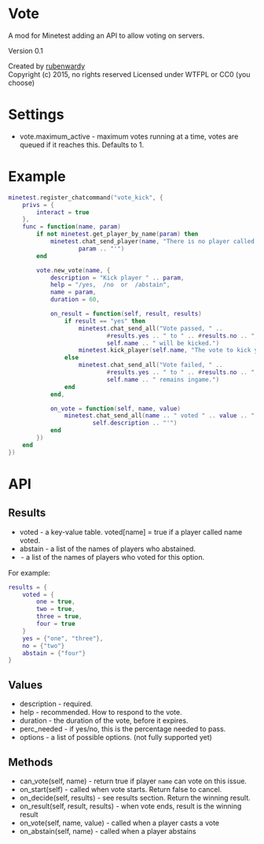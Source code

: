# Vote
A mod for Minetest adding an API to allow voting on servers.

Version 0.1

Created by [rubenwardy](http://rubenwardy.com)  
Copyright (c) 2015, no rights reserved
Licensed under WTFPL or CC0 (you choose)

# Settings

* vote.maximum_active - maximum votes running at a time, votes are queued if it
                        reaches this. Defaults to 1.

# Example

```lua
minetest.register_chatcommand("vote_kick", {
	privs = {
		interact = true
	},
	func = function(name, param)
		if not minetest.get_player_by_name(param) then
			minetest.chat_send_player(name, "There is no player called '" ..
					param .. "'")
		end

		vote.new_vote(name, {
			description = "Kick player " .. param,
			help = "/yes,  /no  or  /abstain",
			name = param,
			duration = 60,

			on_result = function(self, result, results)
				if result == "yes" then
					minetest.chat_send_all("Vote passed, " ..
							#results.yes .. " to " .. #results.no .. ", " ..
							self.name .. " will be kicked.")
					minetest.kick_player(self.name, "The vote to kick you passed")
				else
					minetest.chat_send_all("Vote failed, " ..
							#results.yes .. " to " .. #results.no .. ", " ..
							self.name .. " remains ingame.")
				end
			end,

			on_vote = function(self, name, value)
				minetest.chat_send_all(name .. " voted " .. value .. " to '" ..
						self.description .. "'")
			end
		})
	end
})
```

# API

## Results

* voted - a key-value table. voted[name] = true if a player called name voted.
* abstain - a list of the names of players who abstained.
* <option> - a list of the names of players who voted for this option.

For example:

```lua
results = {
	voted = {
		one = true,
		two = true,
		three = true,
		four = true
	}
	yes = {"one", "three"},
	no = {"two"}
	abstain = {"four"}
}

```

## Values

* description - required.
* help - recommended. How to respond to the vote.
* duration - the duration of the vote, before it expires.
* perc_needed - if yes/no, this is the percentage needed to pass.
* options - a list of possible options. (not fully supported yet)

## Methods

* can_vote(self, name) - return true if player `name` can vote on this issue.
* on_start(self) - called when vote starts. Return false to cancel.
* on_decide(self, results) - see results section. Return the winning result.
* on_result(self, result, results) - when vote ends, result is the winning result
* on_vote(self, name, value) - called when a player casts a vote
* on_abstain(self, name) - called when a player abstains
